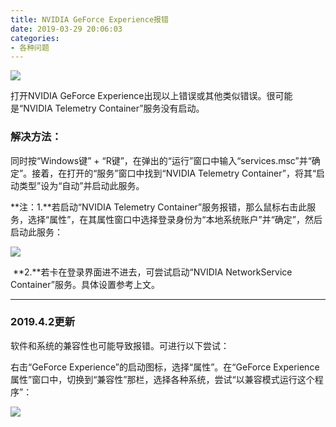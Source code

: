 ```yaml
---
title: NVIDIA GeForce Experience报错
date: 2019-03-29 20:06:03
categories:
- 各种问题
---
```


![]({{site.url}}/assets/img/20190329194647_看图王.jpg)

打开NVIDIA GeForce Experience出现以上错误或其他类似错误。很可能是“NVIDIA Telemetry Container”服务没有启动。

### 解决方法：

同时按“Windows键” + “R键”，在弹出的“运行”窗口中输入“services.msc”并“确定”。接着，在打开的“服务”窗口中找到“NVIDIA Telemetry Container”，将其“启动类型”设为“自动”并启动此服务。

**注：1.**若启动“NVIDIA Telemetry Container”服务报错，那么鼠标右击此服务，选择“属性”，在其属性窗口中选择登录身份为“本地系统账户”并“确定”，然后启动此服务：

![]({{site.url}}/assets/img/20190329204501.jpg)

​	**2.**若卡在登录界面进不进去，可尝试启动“NVIDIA NetworkService Container”服务。具体设置参考上文。  



***

### 2019.4.2更新

软件和系统的兼容性也可能导致报错。可进行以下尝试：

右击“GeForce Experience”的启动图标，选择“属性”。在“GeForce Experience 属性”窗口中，切换到“兼容性”那栏，选择各种系统，尝试“以兼容模式运行这个程序”：

![]({{site.url}}/assets/img/20190402131052.jpg)











